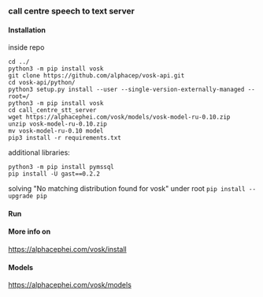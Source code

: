 ### call centre speech to text server

#### Installation
inside repo   
```
cd ../
python3 -m pip install vosk   
git clone https://github.com/alphacep/vosk-api.git   
cd vosk-api/python/   
python3 setup.py install --user --single-version-externally-managed --root=/   
python3 -m pip install vosk
cd call_centre_stt_server
wget https://alphacephei.com/vosk/models/vosk-model-ru-0.10.zip   
unzip vosk-model-ru-0.10.zip   
mv vosk-model-ru-0.10 model  
pip3 install -r requirements.txt
```  
additional libraries:   
```
python3 -m pip install pymssql
pip install -U gast==0.2.2
```
solving "No matching distribution found for vosk" under root
```pip install --upgrade pip```

#### Run

#### More info on   
https://alphacephei.com/vosk/install   
#### Models   
https://alphacephei.com/vosk/models
